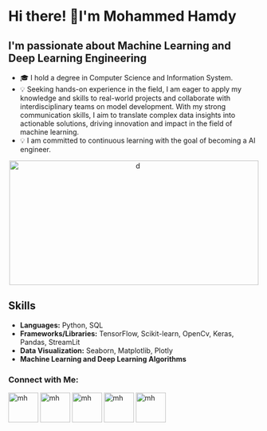 # Hi there! 👋I'm Mohammed Hamdy 
## I'm passionate about Machine Learning and Deep Learning Engineering

- 🎓 I hold a degree in Computer Science and Information System.
- 💡 Seeking hands-on experience in the field, I am eager to apply my knowledge and skills to real-world projects and collaborate with interdisciplinary teams on model development. With my strong communication skills, I aim to translate complex data insights into actionable solutions, driving innovation and impact in the field of machine learning.
- 💡 I am committed to continuous learning with the goal of becoming a AI engineer.
<p align="center">
<img align="center" src="https://cdn.dribbble.com/users/1162077/screenshots/3848914/programmer.gif" alt="d" height="250" width="500" />
  
## Skills
- **Languages:** Python, SQL
- **Frameworks/Libraries:** TensorFlow, Scikit-learn, OpenCv, Keras, Pandas, StreamLit
- **Data Visualization:** Seaborn, Matplotlib, Plotly
- **Machine Learning and Deep Learning Algorithms**
  
### Connect with Me:
<p align="left">
 <a href="https://linktr.ee/Mohammed_Hamdy98?fbclid=IwZXh0bgNhZW0CMTAAAR1_JT8IREGgtKD4L9tE6lVAK2deupCBTzuTsv8RC4RIlNz1l9yTjcgbeBs_aem_AX5wfXE4jsKBBHiobdq_KdBw8wFEHbUQkMNo6S75c1DVJziXaUlA8w3zlgyujA1f3ySUZ-5u44_Yp1riZkE2PTMt" target="blank"><img align="center" src="https://play-lh.googleusercontent.com/x3Kpw4L_-miSO6eumND8Az4ltZ2Ype6vSrJeJJW44Jugzn8KuKXaqsu_E_Zjx0Db5Hw=w240-h480-rw" alt="mh" height="60" width="60" /></a>
<a href="https://www.linkedin.com/in/mohammed-hamdy-4b80301a7" target="blank"><img align="center" src="https://raw.githubusercontent.com/rahuldkjain/github-profile-readme-generator/master/src/images/icons/Social/linked-in-alt.svg" alt="mh" height="60" width="60" /></a>
<a href="https://www.kaggle.com/mohammedhamdy98" target="blank"><img align="center" src="https://raw.githubusercontent.com/rahuldkjain/github-profile-readme-generator/master/src/images/icons/Social/kaggle.svg" alt="mh" height="60" width="60" /></a>
<a href="https://mohamedhamdy98.github.io/MohammedHamdyPortfolio.github.io/" target="blank"><img align="center" src="https://static.vecteezy.com/system/resources/previews/025/746/875/non_2x/portfolio-button-speech-bubble-banner-label-portfolio-vector.jpg" alt="mh" height="60" width="60" /></a>
<a href="https://flowcv.com/resume/5fwvvcqtm6" target="blank"><img align="center" src="https://cdni.iconscout.com/illustration/premium/thumb/male-employee-cv-resume-5684912-4737125.png" alt="mh" height="60" width="60" /></a>
</p>
